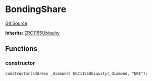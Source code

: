 # BondingShare
[Git Source](https://github.com/tungbq/ubiquity-dollar/blob/021a1767655c717ff939fd1e4c995d537ff29f07/src/dollar/mocks/MockShareV1.sol)

**Inherits:**
[ERC1155Ubiquity](/src/dollar/core/ERC1155Ubiquity.sol/contract.ERC1155Ubiquity.md)


## Functions
### constructor


```solidity
constructor(address _diamond) ERC1155Ubiquity(_diamond, "URI");
```

